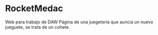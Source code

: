 # RocketMedac
 Web para trabajo de DAW
Página de una juegetería que auncia un nuevo jueguete, se trata de un cohete. 
